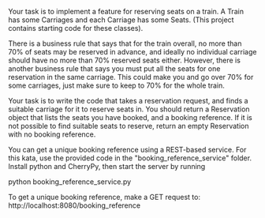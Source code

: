 
Your task is to implement a feature for reserving seats on a train. A Train has some Carriages and each Carriage has some Seats. (This project contains starting code for these classes).

There is a business rule that says that for the train overall, no more than 70% of seats may be reserved in advance, and ideally no individual carriage should have no more than 70% reserved seats either. However, there is another business rule that says you must put all the seats for one reservation in the same carriage. This could make you and go over 70% for some carriages, just make sure to keep to 70% for the whole train.

Your task is to write the code that takes a reservation request, and finds a suitable carriage for it to reserve seats in. You should return a Reservation object that lists the seats you have booked, and a booking reference. If it is not possible to find suitable seats to reserve, return an empty Reservation with no booking reference. 

You can get a unique booking reference using a REST-based service. For this kata, use the provided code in the "booking_reference_service" folder. Install python and CherryPy, then start the server by running

  python booking_reference_service.py

To get a unique booking reference, make a GET request to: http://localhost:8080/booking_reference
